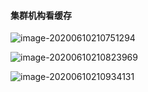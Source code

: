 #### 集群机构看缓存

![image-20200610210751294](C:\Users\admin\AppData\Roaming\Typora\typora-user-images\image-20200610210751294.png)

![image-20200610210823969](C:\Users\admin\AppData\Roaming\Typora\typora-user-images\image-20200610210823969.png)

![image-20200610210934131](C:\Users\admin\AppData\Roaming\Typora\typora-user-images\image-20200610210934131.png)